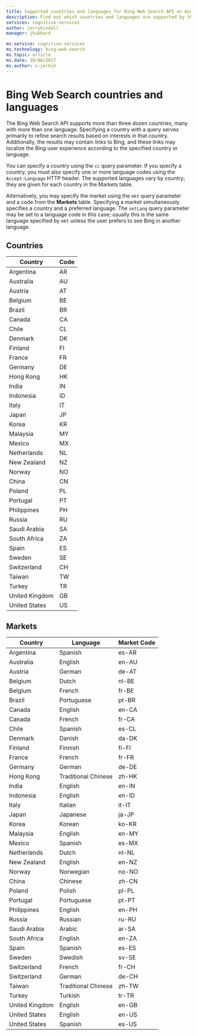```yaml
---
title: Supported countries and languages for Bing Web Search API on Azure | Microsoft Docs
description: Find out which countries and languages are supported by the Bing Web Search API.
services: cognitive-services
author: jerrykindall
manager: jhubbard

ms.service: cognitive-services
ms.technology: bing-web-search
ms.topic: article
ms.date: 10/06/2017
ms.author: v-jerkin
---
```

# Bing Web Search countries and languages

The Bing Web Search API supports more than three dozen countries, many with more than one language. Specifying a country with a query serves primarily to refine search results based on interests in that country. Additionally, the results may contain links to Bing, and these links may localize the Bing user experience according to the specified country or language.

You can specify a country using the `cc` query parameter. If you specify a country, you must also specify one or more language codes using the `Accept-Language` HTTP header. The supported languages vary by country; they are given for each country in the Markets table.

Alternatively, you may specify the market using the `mkt` query parameter and a code from the **Markets** table. Specifying a market simultaneously specifies a country and a preferred language. The `setLang` query parameter may be set to a language code in this case; usually this is the same language specified by `mkt` unless the user prefers to see Bing in another language.

## Countries

|Country|Code|
|-------|----|
|Argentina|AR|
|Australia|AU|
|Austria|AT|
|Belgium|BE|
|Brazil|BR|
|Canada|CA|
|Chile|CL|
|Denmark|DK|
|Finland|FI|
|France|FR|
|Germany|DE|
|Hong Kong|HK|
|India|IN|
|Indonesia|ID|
|Italy|IT|
|Japan|JP|
|Korea|KR|
|Malaysia|MY|
|Mexico|MX|
|Netherlands|NL|
|New Zealand|NZ|
|Norway|NO|
|China|CN|
|Poland|PL|
|Portugal|PT|
|Philippines|PH|
|Russia|RU|
|Saudi Arabia|SA|
|South Africa|ZA|
|Spain|ES|
|Sweden|SE|
|Switzerland|CH|
|Taiwan|TW|
|Turkey|TR|
|United Kingdom|GB|
|United States|US|


## Markets

|    Country     |      Language       | Market Code |
|----------------|---------------------|-------------|
|   Argentina    |       Spanish       |    es-AR    |
|   Australia    |       English       |    en-AU    |
|    Austria     |       German        |    de-AT    |
|    Belgium     |        Dutch        |    nl-BE    |
|    Belgium     |       French        |    fr-BE    |
|     Brazil     |     Portuguese      |    pt-BR    |
|     Canada     |       English       |    en-CA    |
|     Canada     |       French        |    fr-CA    |
|     Chile      |       Spanish       |    es-CL    |
|    Denmark     |       Danish        |    da-DK    |
|    Finland     |       Finnish       |    fi-FI    |
|     France     |       French        |    fr-FR    |
|    Germany     |       German        |    de-DE    |
|   Hong Kong    | Traditional Chinese |    zh-HK    |
|     India      |       English       |    en-IN    |
|   Indonesia    |       English       |    en-ID    |
|     Italy      |       Italian       |    it-IT    |
|     Japan      |      Japanese       |    ja-JP    |
|     Korea      |       Korean        |    ko-KR    |
|    Malaysia    |       English       |    en-MY    |
|     Mexico     |       Spanish       |    es-MX    |
|  Netherlands   |        Dutch        |    nl-NL    |
|  New Zealand   |       English       |    en-NZ    |
|     Norway     |      Norwegian      |    no-NO    |
|     China      |       Chinese       |    zh-CN    |
|     Poland     |       Polish        |    pl-PL    |
|    Portugal    |     Portuguese      |    pt-PT    |
|  Philippines   |       English       |    en-PH    |
|     Russia     |       Russian       |    ru-RU    |
|  Saudi Arabia  |       Arabic        |    ar-SA    |
|  South Africa  |       English       |    en-ZA    |
|     Spain      |       Spanish       |    es-ES    |
|     Sweden     |       Swedish       |    sv-SE    |
|  Switzerland   |       French        |    fr-CH    |
|  Switzerland   |       German        |    de-CH    |
|     Taiwan     | Traditional Chinese |    zh-TW    |
|     Turkey     |       Turkish       |    tr-TR    |
| United Kingdom |       English       |    en-GB    |
| United States  |       English       |    en-US    |
| United States  |       Spanish       |    es-US    |

